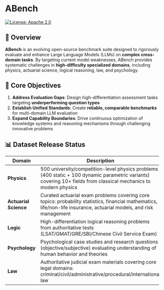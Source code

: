 # ABench
[![License: Apache 2.0](https://img.shields.io/badge/License-Apache%202.0-green.svg)](https://opensource.org/licenses/Apache-2.0)

## 🌟 Overview

**ABench** is an evolving open-source benchmark suite designed to rigorously evaluate and enhance Large Language Models (LLMs) on **complex cross-domain tasks**. By targeting current model weaknesses, ABench provides systematic challenges in **high-difficulty specialized domains**, including physics, actuarial science, logical reasoning, law, and psychology.

## 🎯 Core Objectives
1.  **Address Evaluation Gaps**: Design high-differentiation assessment tasks targeting **underperforming question types**
2.  **Establish Unified Standards**: Create **reliable, comparable benchmarks** for multi-domain LLM evaluation
3.  **Expand Capability Boundaries**: Drive continuous optimization of knowledge systems and reasoning mechanisms through challenging innovative problems

## 📊 Dataset Release Status

| Domain                | Description                                                                                                      | Status                          |
|-----------------------|------------------------------------------------------------------------------------------------------------------|---------------------------------|
| **Physics**           | 500 university/competition-level physics problems (400 static + 100 dynamic parametric variants) covering 10+ fields from classical mechanics to modern physics | [✅ Released](Physics/README.md) |
| **Actuarial Science** | Curated actuarial exam problems covering core topics: probability statistics, financial mathematics, life/non-life insurance, actuarial models, and risk management | [✅ Released](Actuary/README.md) |
| **Logic**             | High-differentiation logical reasoning problems from authoritative tests (LSAT/GMAT/GRE/SBI/Chinese Civil Service Exam) | [✅ Released](Logic/README.md)   |
| **Psychology**        | Psychological case studies and research questions (objective/subjective) evaluating understanding of human behavior and theories | 🔄 In Preparation               |
| **Law**               | Authoritative judicial exam materials covering core legal domains: criminal/civil/administrative/procedural/international law | 🔄 In Preparation               |
